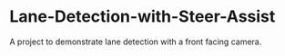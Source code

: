 # Lane-Detection-with-Steer-Assist
A project to demonstrate lane detection with a front facing camera.
